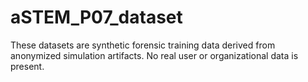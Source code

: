 # aSTEM_P07_dataset
These datasets are synthetic forensic training data derived from anonymized simulation artifacts. No real user or organizational data is present.
